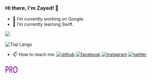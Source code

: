 ### Hi there, I'm Zayed! 👋

- 🔭 I’m currently working on Google.
- 🌱 I’m currently learning Swift.
<img src="https://github-readme-stats.vercel.app/api?username=Ashraful-Hasan10&&show_icons=true&title_color=ffffff&icon_color=bb2acf&text_color=daf7dc&bg_color=ffa07a">


![Top Langs](https://github-readme-stats.vercel.app/api/top-langs/?username=Ashraful-Hasan10)





- 📫 How to reach me:
[<img src='https://cdn.jsdelivr.net/npm/simple-icons@3.0.1/icons/github.svg' alt='github' height='40'>](https://github.com/Ashraful-Hasan10)  [<img src='https://cdn.jsdelivr.net/npm/simple-icons@3.0.1/icons/facebook.svg' alt='facebook' height='40'>](https://www.facebook.com/zayed.hasan.5268)  [<img src='https://cdn.jsdelivr.net/npm/simple-icons@3.0.1/icons/instagram.svg' alt='instagram' height='40'>](https://www.instagram.com/iam_ashraful_10/)  [<img src='https://cdn.jsdelivr.net/npm/simple-icons@3.0.1/icons/twitter.svg' alt='twitter' height='40'>](https://twitter.com/ashraf_bro_1)  

<a href='https://github.com/pricing'><img src='https://raw.githubusercontent.com/acervenky/animated-github-badges/master/assets/pro.gif' width='40' height='40'></a> 


